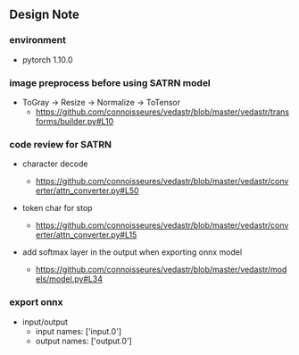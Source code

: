 Design Note
---

### environment 
- pytorch 1.10.0

### image preprocess before using SATRN model 

- ToGray -> Resize -> Normalize -> ToTensor
    - https://github.com/connoisseures/vedastr/blob/master/vedastr/transforms/builder.py#L10

### code review for SATRN

- character decode
    - https://github.com/connoisseures/vedastr/blob/master/vedastr/converter/attn_converter.py#L50

- token char for stop
    - https://github.com/connoisseures/vedastr/blob/master/vedastr/converter/attn_converter.py#L15

- add softmax layer in the output when exporting onnx model
    - https://github.com/connoisseures/vedastr/blob/master/vedastr/models/model.py#L34

### export onnx 
- input/output
    - input names: ['input.0']
    - output names: ['output.0']



